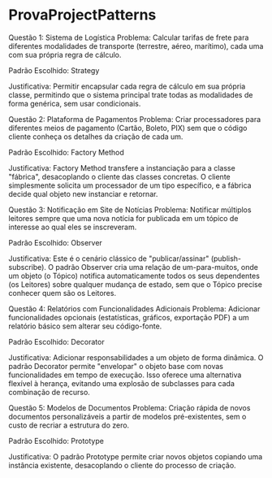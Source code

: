 # ProvaProjectPatterns

Questão 1: Sistema de Logística
Problema: Calcular tarifas de frete para diferentes modalidades de transporte (terrestre, aéreo, marítimo), cada uma com sua própria regra de cálculo.

Padrão Escolhido: Strategy

Justificativa: Permitir encapsular cada regra de cálculo em sua própria classe, permitindo que o sistema principal trate todas as modalidades de forma genérica, sem usar condicionais.

Questão 2: Plataforma de Pagamentos
Problema: Criar processadores para diferentes meios de pagamento (Cartão, Boleto, PIX) sem que o código cliente conheça os detalhes da criação de cada um.

Padrão Escolhido: Factory Method

Justificativa: Factory Method transfere a instanciação para a classe "fábrica", desacoplando o cliente das classes concretas. O cliente simplesmente solicita um processador de um tipo específico, e a fábrica decide qual objeto new instanciar e retornar.

Questão 3: Notificação em Site de Notícias
Problema: Notificar múltiplos leitores sempre que uma nova notícia for publicada em um tópico de interesse ao qual eles se inscreveram.

Padrão Escolhido: Observer

Justificativa: Este é o cenário clássico de "publicar/assinar" (publish-subscribe). O padrão Observer cria uma relação de um-para-muitos, onde um objeto (o Tópico) notifica automaticamente todos os seus dependentes (os Leitores) sobre qualquer mudança de estado, sem que o Tópico precise conhecer quem são os Leitores.

Questão 4: Relatórios com Funcionalidades Adicionais
Problema: Adicionar funcionalidades opcionais (estatísticas, gráficos, exportação PDF) a um relatório básico sem alterar seu código-fonte.

Padrão Escolhido: Decorator

Justificativa: Adicionar responsabilidades a um objeto de forma dinâmica. O padrão Decorator permite "envelopar" o objeto base com novas funcionalidades em tempo de execução. Isso oferece uma alternativa flexível à herança, evitando uma explosão de subclasses para cada combinação de recurso.

Questão 5: Modelos de Documentos
Problema: Criação rápida de novos documentos personalizáveis a partir de modelos pré-existentes, sem o custo de recriar a estrutura do zero.

Padrão Escolhido: Prototype

Justificativa: O padrão Prototype permite criar novos objetos copiando uma instância existente, desacoplando o cliente do processo de criação.
